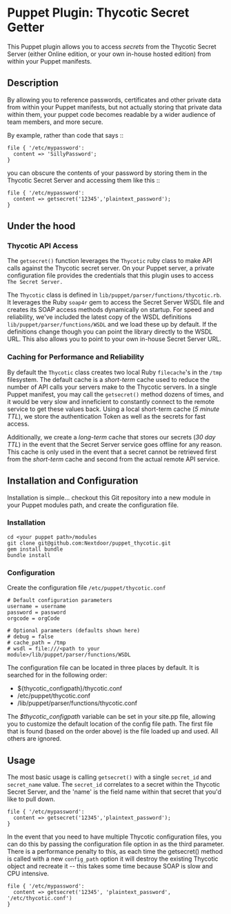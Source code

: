# Puppet Plugin: Thycotic Secret Getter

This Puppet plugin allows you to access *secrets* from the Thycotic Secret
Server (either Online edition, or your own in-house hosted edition) from within
your Puppet manifests.

## Description

By allowing you to reference passwords, certificates and other private data from
within your Puppet manifests, but not actually storing that private data within
them, your puppet code becomes readable by a wider audience of team members, and
more secure.

By example, rather than code that says ::

    file { '/etc/mypassword':
      content => 'SillyPassword';
    }

you can obscure the contents of your password by storing them in the Thycotic
Secret Server and accessing them like this ::

    file { '/etc/mypassword':
      content => getsecret('12345','plaintext_password');
    }
    
##  Under the hood

### Thycotic API Access

The `getsecret()` function leverages the `Thycotic` ruby class to make
API calls against the Thycotic secret server. On your Puppet server, a private
configuration file provides the credentials that this plugin uses to access
`The Secret Server.`

The `Thycotic` class is defined in `lib/puppet/parser/functions/thycotic.rb`. It
leverages the Ruby `soap4r` gem to access the Secret Server WSDL file and creates
its SOAP access methods dynamically on startup. For speed and reliability, we've
included the latest copy of the WSDL definitions `lib/puppet/parser/functions/WSDL`
and we load these up by default. If the definitions change though you can point
the library directly to the WSDL URL. This also allows you to point to your own
in-house Secret Server URL.

### Caching for Performance and Reliability

By default the `Thycotic` class creates two local Ruby `filecache`'s in the
`/tmp` filesystem. The default cache is a *short-term* cache used to reduce the
number of API calls your servers make to the Thycotic servers. In a single Puppet
manifest, you may call the `getsecret()` method dozens of times, and it would be
very slow and inneficient to constantly connect to the remote service to get
these values back. Using a local short-term cache (*5 minute TTL*), we store the
authentication Token as well as the secrets for fast access.

Additionally, we create a *long-term* cache that stores our secrets (*30 day TTL*)
in the event that the Secret Server service goes offline for any reason. This
cache is only used in the event that a secret cannot be retrieved first from the
*short-term* cache and second from the actual remote API service.

## Installation and Configuration

Installation is simple... checkout this Git repository into a new module in your
Puppet modules path, and create the configuration file.

### Installation
    cd <your puppet path>/modules
    git clone git@github.com:Nextdoor/puppet_thycotic.git
    gem install bundle
    bundle install

### Configuration

Create the configuration file `/etc/puppet/thycotic.conf`

    # Default configuration parameters
    username = username
    password = password
    orgcode = orgCode
    
    # Optional parameters (defaults shown here)
    # debug = false
    # cache_path = /tmp
    # wsdl = file:///<path to your module>/lib/puppet/parser/functions/WSDL
    
The configuration file can be located in three places by default. It is searched
for in the following order:

- ${thycotic_configpath}/thycotic.conf
- /etc/puppet/thycotic.conf
- <path to module>/lib/puppet/parser/functions/thycotic.conf

The *$thycotic_configpath* variable can be set in your site.pp file, allowing you
to customize the default location of the config file path. The first file that is
found (based on the order above) is the file loaded up and used. All others are
ignored.

## Usage

The most basic usage is calling `getsecret()` with a single `secret_id` and
`secret_name` value. The `secret_id` correlates to a secret within the
Thycotic Secret Server, and the 'name' is the field name within that secret
that you'd like to pull down.

    file { '/etc/mypassword':
      content => getsecret('12345','plaintext_password');
    }
    
In the event that you need to have multiple Thycotic configuration files, you
can do this by passing the configuration file option in as the third parameter.
There is a performance penalty to this, as each time the getsecret() method
is called with a new `config_path` option it will destroy the existing Thycotic
object and recreate it -- this takes some time because SOAP is slow and CPU
intensive.

    file { '/etc/mypassword':
      content => getsecret('12345', 'plaintext_password', '/etc/thycotic.conf')
    }
